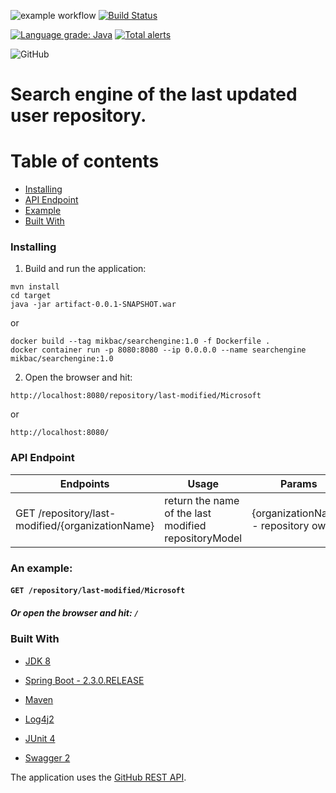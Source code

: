 ![example workflow](https://github.com/Mikbac/Repository-search-engine/actions/workflows/maven.yml/badge.svg) [![Build Status](https://travis-ci.org/Mikbac/Repository-search-engine.svg?branch=master)](https://travis-ci.org/Mikbac/Repository-search-engine)

[![Language grade: Java](https://img.shields.io/lgtm/grade/java/g/Mikbac/Repository-search-engine.svg?logo=lgtm&logoWidth=18)](https://lgtm.com/projects/g/Mikbac/Repository-search-engine/context:java) [![Total alerts](https://img.shields.io/lgtm/alerts/g/Mikbac/Repository-search-engine.svg?logo=lgtm&logoWidth=18)](https://lgtm.com/projects/g/Mikbac/Repository-search-engine/alerts/)

![GitHub](https://img.shields.io/github/license/Mikbac/Repository-search-engine)

# Search engine of the last updated user repository.

# Table of contents
* [Installing](#installing)
* [API Endpoint](#api-endpoint)
* [Example](#an-example)
* [Built With](#built-with)

### Installing
1. Build and run the application:
```
mvn install
cd target
java -jar artifact-0.0.1-SNAPSHOT.war
```
or
```
docker build --tag mikbac/searchengine:1.0 -f Dockerfile .
docker container run -p 8080:8080 --ip 0.0.0.0 --name searchengine mikbac/searchengine:1.0
```
2. Open the browser and hit:
```
http://localhost:8080/repository/last-modified/Microsoft
```
or
```
http://localhost:8080/
```
### API Endpoint

|Endpoints|Usage|Params|
|---|---|---|
|GET /repository/last-modified/{organizationName}|return the name of the last modified repositoryModel|{organizationName} - repository owner|

### An example: 
#### ```GET /repository/last-modified/Microsoft```
##### Or open the browser and hit: ```/```

### Built With

* [JDK 8](https://www.oracle.com/technetwork/java/index.html)

* [Spring Boot - 2.3.0.RELEASE](https://spring.io/projects/spring-boot) 

* [Maven](https://maven.apache.org/)

* [Log4j2](https://logging.apache.org/log4j/2.x/)

* [JUnit 4](https://junit.org/junit4/)

* [Swagger 2](https://swagger.io/)

The application uses the [GitHub REST API](https://developer.github.com/v3/). 
